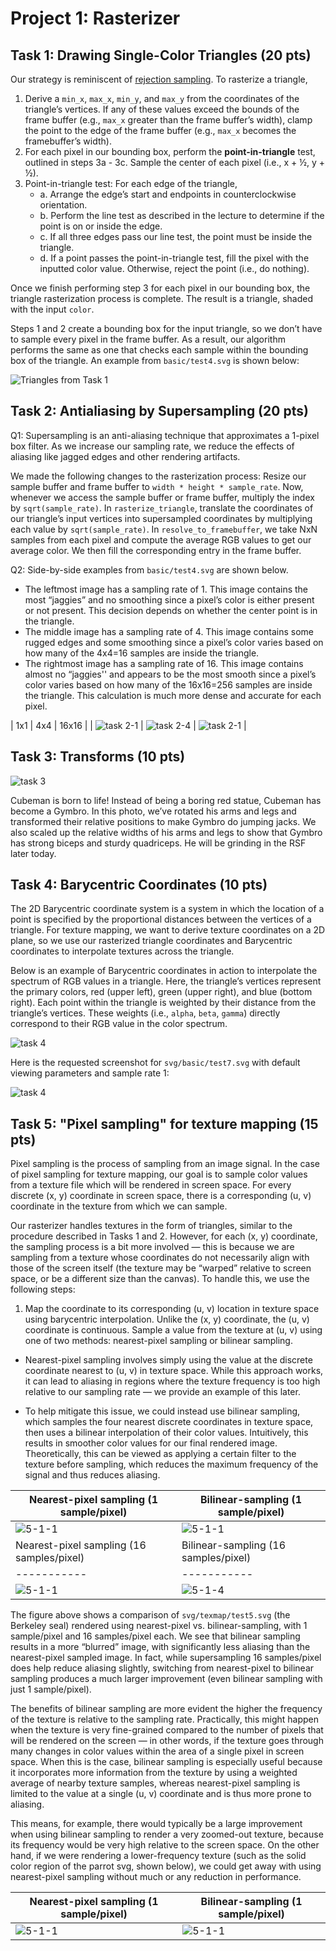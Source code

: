# Project 1: Rasterizer 

## Task 1: Drawing Single-Color Triangles (20 pts)

Our strategy is reminiscent of [rejection sampling](https://en.wikipedia.org/wiki/Rejection_sampling). To rasterize a triangle, 

1. Derive a `min_x`, `max_x`, `min_y`, and `max_y` from the coordinates of the triangle’s vertices. If any of these values exceed the bounds of the frame buffer (e.g., `max_x` greater than the frame buffer’s width), clamp the point to the edge of the frame buffer (e.g., `max_x` becomes the framebuffer’s width). 
2. For each pixel in our bounding box, perform the **point-in-triangle** test, outlined in steps 3a - 3c. Sample the center of each pixel (i.e., x + ½, y + ½).
3. Point-in-triangle test: For each edge of the triangle,
	- a. Arrange the edge’s start and endpoints in counterclockwise orientation.
	- b. Perform the line test as described in the lecture to determine if the point is on or inside the edge.
	- c. If all three edges pass our line test, the point must be inside the triangle.  
	- d. If a point passes the point-in-triangle test, fill the pixel with the inputted color value. Otherwise, reject the point (i.e., do nothing).

Once we finish performing step 3 for each pixel in our bounding box, the triangle rasterization process is complete. The result is a triangle, shaded with the input `color`. 

Steps 1 and 2 create a bounding box for the input triangle, so we don’t have to sample every pixel in the frame buffer. As a result, our algorithm performs the same as one that checks each sample within the bounding box of the triangle. An example from `basic/test4.svg` is shown below: 


![Triangles from Task 1](/images/Task-1.png)


## Task 2: Antialiasing by Supersampling (20 pts)

Q1: Supersampling is an anti-aliasing technique that approximates a 1-pixel box filter. As we increase our sampling rate, we reduce the effects of aliasing like jagged edges and other rendering artifacts. 

We made the following changes to the rasterization process: 
Resize our sample buffer and frame buffer to `width * height * sample_rate`.
Now, whenever we access the sample buffer or frame buffer, multiply the index by `sqrt(sample_rate)`.
In `rasterize_triangle`, translate the coordinates of our triangle’s input vertices into supersampled coordinates by multiplying each value by `sqrt(sample_rate)`. 
In `resolve_to_framebuffer`, we take NxN samples from each pixel and compute the average RGB values to get our average color. We then fill the corresponding entry in the frame buffer. 

Q2: Side-by-side examples from `basic/test4.svg` are shown below. 
- The leftmost image has a sampling rate of 1. This image contains the most “jaggies” and no smoothing since a pixel’s color is either present or not present. This decision depends on whether the center point is in the triangle. 
- The middle image has a sampling rate of 4. This image contains some rugged edges and some smoothing since a pixel’s color varies based on how many of the 4x4=16 samples are inside the triangle. 
- The rightmost image has a sampling rate of 16. This image contains almost no “jaggies'' and appears to be the most smooth since a pixel’s color varies based on how many of the 16x16=256 samples are inside the triangle. This calculation is much more dense and accurate for each pixel. 

|    1x1    | 4x4 | 16x16     |
| ![task 2-1](/images/Task-2-1.png)      | ![task 2-4](/images/Task-2-4.png)        | ![task 2-1](/images/Task-2-16.png)    |

## Task 3: Transforms (10 pts)

![task 3](/images/Task-3.png)

Cubeman is born to life! Instead of being a boring red statue, Cubeman has become a Gymbro. In this photo, we’ve rotated his arms and legs and transformed their relative positions to make Gymbro do jumping jacks. We also scaled up the relative widths of his arms and legs to show that Gymbro has strong biceps and sturdy quadriceps. He will be grinding in the RSF later today. 

## Task 4: Barycentric Coordinates (10 pts)

The 2D Barycentric coordinate system is a system in which the location of a point is specified by the proportional distances between the vertices of a triangle. For texture mapping, we want to derive texture coordinates on a 2D plane, so we use our rasterized triangle coordinates and Barycentric coordinates to interpolate textures across the triangle. 

Below is an example of Barycentric coordinates in action to interpolate the spectrum of RGB values in a triangle. Here, the triangle’s vertices represent the primary colors, red (upper left), green (upper right), and blue (bottom right). Each point within the triangle is weighted by their distance from the triangle’s vertices. These weights (i.e., `alpha`, `beta`, `gamma`) directly correspond to their RGB value in the color spectrum. 

![task 4](/images/Task-4-2.png)

Here is the requested screenshot for `svg/basic/test7.svg` with default viewing parameters and sample rate 1: 

![task 4](/images/Task-4.png)

## Task 5: "Pixel sampling" for texture mapping (15 pts)

Pixel sampling is the process of sampling from an image signal. In the case of pixel sampling for texture mapping, our goal is to sample color values from a texture file which will be rendered in screen space. For every discrete (x, y) coordinate in screen space, there is a corresponding (u, v) coordinate in the texture from which we can sample.

Our rasterizer handles textures in the form of triangles, similar to the procedure described in Tasks 1 and 2. However, for each (x, y) coordinate, the sampling process is a bit more involved — this is because we are sampling from a texture whose coordinates do not necessarily align with those of the screen itself (the texture may be “warped” relative to screen space, or be a different size than the canvas). To handle this, we use the following steps:

1. Map the coordinate to its corresponding (u, v) location in texture space using barycentric interpolation. Unlike the (x, y) coordinate, the (u, v) coordinate is continuous.
Sample a value from the texture at (u, v) using one of two methods: nearest-pixel sampling or bilinear sampling.

- Nearest-pixel sampling involves simply using the value at the discrete coordinate nearest to (u, v) in texture space. While this approach works, it can lead to aliasing in regions where the texture frequency is too high relative to our sampling rate — we provide an example of this later. 

- To help mitigate this issue, we could instead use bilinear sampling, which samples the four nearest discrete coordinates in texture space, then uses a bilinear interpolation of their color values. Intuitively, this results in smoother color values for our final rendered image. Theoretically, this can be viewed as applying a certain filter to the texture before sampling, which reduces the maximum frequency of the signal and thus reduces aliasing.

| Nearest-pixel sampling (1 sample/pixel)      | Bilinear-sampling (1 sample/pixel) |
| ----------- | ----------- |
| ![5-1-1](/images/Task-5-1-1.png)      | ![5-1-1](/images/Task-5-1-2.png)       |
| Nearest-pixel sampling (16 samples/pixel)      | Bilinear-sampling (16 samples/pixel)       |
| ----------- | ----------- |
| ![5-1-1](/images/Task-5-1-3.png)   | ![5-1-4](/images/Task-5-1-1.png)        |

The figure above shows a comparison of `svg/texmap/test5.svg` (the Berkeley seal) rendered using nearest-pixel vs. bilinear-sampling, with 1 sample/pixel and 16 samples/pixel each. We see that bilinear sampling results in a more “blurred” image, with significantly less aliasing than the nearest-pixel sampled image. In fact, while supersampling 16 samples/pixel does help reduce aliasing slightly, switching from nearest-pixel to bilinear sampling produces a much larger improvement (even bilinear sampling with just 1 sample/pixel).

The benefits of bilinear sampling are more evident the higher the frequency of the texture is relative to the sampling rate. Practically, this might happen when the texture is very fine-grained compared to the number of pixels that will be rendered on the screen — in other words, if the texture goes through many changes in color values within the area of a single pixel in screen space. When this is the case, bilinear sampling is especially useful because it incorporates more information from the texture by using a weighted average of nearby texture samples, whereas nearest-pixel sampling is limited to the value at a single (u, v) coordinate and is thus more prone to aliasing.

This means, for example, there would typically be a large improvement when using bilinear sampling to render a very zoomed-out texture, because its frequency would be very high relative to the screen space. On the other hand, if we were rendering a lower-frequency texture (such as the solid color region of the parrot svg, shown below), we could get away with using nearest-pixel sampling without much or any reduction in performance.

| Nearest-pixel sampling (1 sample/pixel)      | Bilinear-sampling (1 sample/pixel) |
| ----------- | ----------- |
| ![5-1-1](/images/Task-5-2-2.png)      | ![5-1-1](/images/Task-5-2-1.png)       |